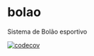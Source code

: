 # bolao
Sistema de Bolão esportivo

[![codecov](https://codecov.io/github/brunolimame/bolao/branch/feature/inicio/graph/badge.svg?token=BHJB377VIN)](https://codecov.io/github/brunolimame/bolao)